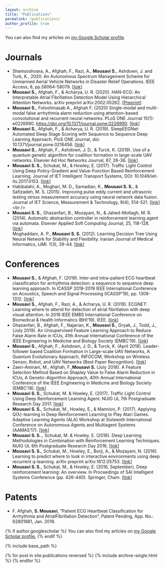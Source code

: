 ```yaml
---
layout: archive
title: "Publications"
permalink: /publications/
author_profile: true
---
```


You can also find my articles on [my Google Scholar profile](https://scholar.google.com/citations?user=f1So9sUAAAAJ&hl=en&oi=ao).

Journals
==========
* Shamsoshoara, A., Afghah, F., Razi, A.,  **Mousavi S.**, Ashdown, J. and Turk, K., 2020. An Autonomous Spectrum Management Scheme for Unmanned Aerial Vehicle Networks in Disaster Relief Operations. IEEE Access, 8, pp.58064-58079. [[link](https://ieeexplore.ieee.org/abstract/document/9046033)]
* **Mousavi S.**, Afghah, F., & Acharya, U. R. (2020). HAN-ECG: An Interpretable Atrial Fibrillation
Detection Model Using Hierarchical Attention Networks. arXiv preprint arXiv:2002.05262. [[Preprint](https://arxiv.org/pdf/2002.05262.pdf)]
* **Mousavi S.**, Fotoohinasab A., Afghah F. (2020) Single-modal and multi-modal false arrhythmia alarm
reduction using attention-based convolutional and recurrent neural networks. PLoS ONE Journal 15(1):
e0226990. https://doi.org/10.1371/journal.pone.0226990. [[link](https://journals.plos.org/plosone/article?id=10.1371/journal.pone.0226990)] <br />
* **Mousavi S.**, Afghah, F., & Acharya, U. R. (2019). SleepEEGNet: Automated Sleep Stage Scoring with
Sequence to Sequence Deep Learning Approach. PloS ONE Journal, doi: 10.1371/journal.pone.0216456. [[link](https://journals.plos.org/plosone/article?id=10.1371/journal.pone.0216456)] <br />
* **Mousavi S.**, Afghah, F., Ashdown, J. D., & Turck, K. (2019). Use of a quantum genetic algorithm for
coalition formation in large-scale UAV networks. Elsevier Ad Hoc Networks Journal, 87, 26-36. [[link](https://www.sciencedirect.com/science/article/abs/pii/S1570870518303044)]<br />
* **Mousavi S. S.**, Schukat, M., & Howley, E. (2017). Traffic Light Control Using Deep Policy-Gradient and
Value-Function Based Reinforcement Learning. Journal of IET Intelligent Transport Systems, DOI:
10.1049/iet-its.2017.0153. [[link](https://ieeexplore.ieee.org/document/8061182)] <br />
* Habibalahi, A., Moghari, M. D., Samadian, K., **Mousavi S. S.**, & Safizadeh, M. S. (2015). Improving
pulse eddy current and ultrasonic testing stress measurement accuracy using neural network data fusion.
Journal of IET Science, Measurement & Technology, 9(4), 514-521. [[link](https://ieeexplore.ieee.org/document/7138680?reload=true&arnumber=7138680&filter%3DAND(p_IS_Number:7138671)=)]<br />
* **Mousavi S. S.**, Ghazanfari, B., Mozayani, N., & Jahed-Motlagh, M. R. (2014). Automatic abstraction
controller in reinforcement learning agent via automata. Elsevier Applied Soft Computing Journal,
25, 118-128. [[link](https://www.sciencedirect.com/science/article/abs/pii/S1568494614004475)]<br />
Moghaddam, A. P., **Mousavi S. S.** (2012). Learning Decision Tree Using Neural Network for Stability
and Flexibility. Iranian Journal of Medical Informatics, IJMI. 1(3), 39-44. [[link](http://ijmi.ir/index.php/IJMI/article/view/25)]

Conferences 
==========
* **Mousavi S.**, & Afghah, F. (2019). Inter-and intra-patient ECG heartbeat classification for arrhythmia
detection: a sequence to sequence deep learning approach. In ICASSP 2019-2019 IEEE International
Conference on Acoustics, Speech and Signal Processing (ICASSP’19), pp. 1308-1312. [[link](https://ieeexplore.ieee.org/document/8683140)]<br />
* **Mousavi S.**, Afghah, F., Razi, A., & Acharya, U. R. (2019). ECGNET: Learning where to attend for
detection of atrial fibrillation with deep visual attention. In 2019 IEEE EMBS International Conference on
Biomedical & Health Informatics (BHI’19). IEEE. [[link](https://ieeexplore.ieee.org/document/8834637)] <br />
* Ghazanfari, B., Afghah, F., Najarian, K., **Mousavi S.**, Gryak, J., Todd, J., (July 2019). An Unsupervised
Feature Learning Approach to Reduce False Alarm Rate in ICUs, 41th Annual International Conference of
the IEEE Engineering in Medicine and Biology Society (EMBC’19). [[link](https://ieeexplore.ieee.org/abstract/document/8857034?casa_token=XK_H3MGftsUAAAAA:HS7Z4crGI1XisLx4JX233DUzyoL4du6O2fbA2hsvt7IRa7goiVk7H3cY8s7erG51ib5zdqV3lrs)] <br />
* **Mousavi S.**, Afghah, F., Ashdown, J. D., & Turck, K. (April 2018). Leader-follower based Coalition
Formation in Large-scale UAV Networks, A Quantum Evolutionary Approach, INFOCOM, Workshop on
Wireless Sensor, Robot, and UAV Networks (Best Paper Recognition). [[link](https://ieeexplore.ieee.org/document/8406915)] <br />
* Zaeri-Amirani, M., Afghah, F.,**Mousavi S.** (July 2018). A Feature Selection Method Based on Shapley
Value to False Alarm Reduction in ICUs, A Genetic-Algorithm Approach, 40th Annual International
Conference of the IEEE Engineering in Medicine and Biology Society (EMBC’18). [[link](https://ieeexplore.ieee.org/document/8512266)] <br />
* **Mousavi S. S.**, Schukat, M. & Howley, E. (2017). Traffic Light Control Using Deep Reinforcement
Learning Agent. NUIG UL 7th Postgraduate Research Day 2017. [[link](https://www.researchgate.net/profile/Sajad_Mousavi6/publication/332220597_Traffic_Light_Control_Using_Deep_Reinforcement_Learning_Agent/links/5ca6ca5c92851c64bd50bd45/Traffic-Light-Control-Using-Deep-Reinforcement-Learning-Agent.pdf)] <br />
* **Mousavi S. S.**, Schukat, M., Howley, E., & Mannion, P. (2017). Applying Q(λ)-learning in Deep
Reinforcement Learning to Play Atari Games. Adaptive Learning Agents (ALA) Workshop at Sixteenth
International Conference on Autonomous Agents and Multiagent Systems (AAMAS’17). [[link](http://ala2017.it.nuigalway.ie/papers/ALA2017_Mousavi.pdf)] <br />
* **Mousavi S. S.**., Schukat, M. & Howley, E. (2016). Deep Learning Methodologies in Combination with
Reinforcement Learning Techniques. NUIG UL 6th Postgraduate Research Day 2016. [[link](https://www.researchgate.net/profile/Sajad_Mousavi6/publication/332220750_Deep_Learning_Methodologies_in_Combination_with_Reinforcement_Learning_Techniques/links/5ca6c8fc92851c64bd50bd17/Deep-Learning-Methodologies-in-Combination-with-Reinforcement-Learning-Techniques.pdf)]<br />
* **Mousavi S. S.**, Schukat, M., Howley, E., Borji, A., & Mozayani, N. (2016). Learning to predict where to
look in interactive environments using deep recurrent q-learning. arXiv preprint arXiv:1612.05753. [[link](https://arxiv.org/pdf/1612.05753.pdf)] <br />
* **Mousavi S. S.**, Schukat, M., & Howley, E. (2016, September). Deep reinforcement learning: An
overview. In Proceedings of SAI Intelligent Systems Conference (pp. 426-440). Springer, Cham. [[link](https://arxiv.org/pdf/1806.08894.pdf)] <br />

Patents
========
* F. Afghah, **S. Mousavi**, ”Patient ECG Heartbeat Classification for Arrhythmia and AtrialFibrillation Detection”, Patent Pending, App.  No.:  62801881, Jan.  2019.


{% if author.googlescholar %}
  You can also find my articles on <u><a href="{{author.googlescholar}}">my Google Scholar profile</a>.</u>
{% endif %}

{% include base_path %}

{% for post in site.publications reversed %}
  {% include archive-single.html %}
{% endfor %}
